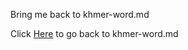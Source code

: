 Bring me back to khmer-word.md 

Click [Here](https://github.com/TyraCodePDST/create-your-own-adventure/blob/master/english/learn-khmer/khmer-word.md) to go back to khmer-word.md
